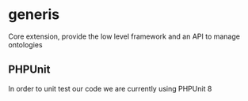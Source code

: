 generis
=======

Core extension, provide the low level framework and an API to manage ontologies

## PHPUnit

In order to unit test our code we are currently using PHPUnit 8